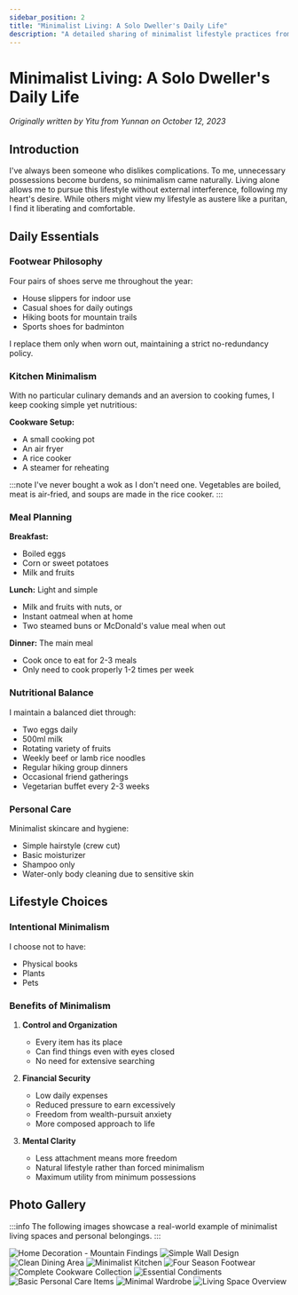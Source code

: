```yaml
---
sidebar_position: 2
title: "Minimalist Living: A Solo Dweller's Daily Life"
description: "A detailed sharing of minimalist lifestyle practices from a single person's perspective"
---
```


# Minimalist Living: A Solo Dweller's Daily Life

*Originally written by Yitu from Yunnan on October 12, 2023*

## Introduction

I've always been someone who dislikes complications. To me, unnecessary possessions become burdens, so minimalism came naturally. Living alone allows me to pursue this lifestyle without external interference, following my heart's desire. While others might view my lifestyle as austere like a puritan, I find it liberating and comfortable.

## Daily Essentials

### Footwear Philosophy
Four pairs of shoes serve me throughout the year:
- House slippers for indoor use
- Casual shoes for daily outings
- Hiking boots for mountain trails
- Sports shoes for badminton

I replace them only when worn out, maintaining a strict no-redundancy policy.

### Kitchen Minimalism
With no particular culinary demands and an aversion to cooking fumes, I keep cooking simple yet nutritious:

**Cookware Setup:**
- A small cooking pot
- An air fryer
- A rice cooker
- A steamer for reheating

:::note
I've never bought a wok as I don't need one. Vegetables are boiled, meat is air-fried, and soups are made in the rice cooker.
:::

### Meal Planning
**Breakfast:**
- Boiled eggs
- Corn or sweet potatoes
- Milk and fruits

**Lunch:** Light and simple
- Milk and fruits with nuts, or
- Instant oatmeal when at home
- Two steamed buns or McDonald's value meal when out

**Dinner:** The main meal
- Cook once to eat for 2-3 meals
- Only need to cook properly 1-2 times per week

### Nutritional Balance
I maintain a balanced diet through:
- Two eggs daily
- 500ml milk
- Rotating variety of fruits
- Weekly beef or lamb rice noodles
- Regular hiking group dinners
- Occasional friend gatherings
- Vegetarian buffet every 2-3 weeks

### Personal Care
Minimalist skincare and hygiene:
- Simple hairstyle (crew cut)
- Basic moisturizer
- Shampoo only
- Water-only body cleaning due to sensitive skin

## Lifestyle Choices

### Intentional Minimalism
I choose not to have:
- Physical books
- Plants
- Pets

### Benefits of Minimalism

1. **Control and Organization**
    - Every item has its place
    - Can find things even with eyes closed
    - No need for extensive searching

2. **Financial Security**
    - Low daily expenses
    - Reduced pressure to earn excessively
    - Freedom from wealth-pursuit anxiety
    - More composed approach to life

3. **Mental Clarity**
    - Less attachment means more freedom
    - Natural lifestyle rather than forced minimalism
    - Maximum utility from minimum possessions

## Photo Gallery

:::info
The following images showcase a real-world example of minimalist living spaces and personal belongings.
:::

![Home Decoration - Mountain Findings](./img/solo-minimalist/image_1.jpg)
![Simple Wall Design](./img/solo-minimalist/image_2.jpg)
![Clean Dining Area](./img/solo-minimalist/image_3.jpg)
![Minimalist Kitchen](./img/solo-minimalist/image_4.jpg)
![Four Season Footwear](./img/solo-minimalist/image_5.jpg)
![Complete Cookware Collection](./img/solo-minimalist/image_6.jpg)
![Essential Condiments](./img/solo-minimalist/image_7.jpg)
![Basic Personal Care Items](./img/solo-minimalist/image_8.jpg)
![Minimal Wardrobe](./img/solo-minimalist/image_9.jpg)
![Living Space Overview](./img/solo-minimalist/image_10.jpg)
